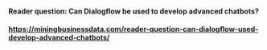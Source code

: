 #### Reader question: Can Dialogflow be used to develop advanced chatbots?
#### https://miningbusinessdata.com/reader-question-can-dialogflow-used-develop-advanced-chatbots/
